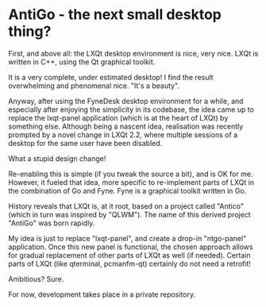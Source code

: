 # AntiGo - the next small desktop thing?

First, and above all: the LXQt desktop environment is nice, very nice. LXQt is written in C++, using the Qt graphical toolkit. 

It is a very complete, under estimated desktop! I find the result overwhelming and phenomenal nice. "It's a beauty". 

Anyway, after using the FyneDesk desktop environment for a while, and especially after enjoying the simplicity in its codebase, the idea came up to 
replace the lxqt-panel application (which is at the heart of LXQt) by something else. 
Although being a nascent idea, realisation was recently prompted by a novel change in LXQt 2.2, where multiple sessions of a desktop for the same user have been disabled. 

What a stupid design change!

Re-enabling this is simple (if you tweak the source a bit), and is OK for me. However, it fueled that idea, more specific to re-implement parts of LXQt in the combination of Go and Fyne. Fyne is a graphical toolkit written in Go. 

History reveals that LXQt is, at it root, based on a project called "Antico" (which in turn was inspired by "QLWM"). The name of this derived project "AntiGo" was born rapidly.

My idea is just to replace "lxqt-panel", and create a drop-in "ntgo-panel" application. Once this new panel is functional, the chosen approach allows for gradual replacement of other parts of LXQt as well (if needed). Certain parts of LXQt (like qterminal, pcmanfm-qt) certainly do not need a retrofit!

Ambitious? Sure. 

For now, development takes place in a private repository. 
